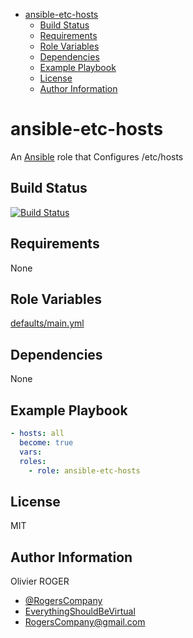 <!-- START doctoc generated TOC please keep comment here to allow auto update -->
<!-- DON'T EDIT THIS SECTION, INSTEAD RE-RUN doctoc TO UPDATE -->

- [ansible-etc-hosts](#ansible-etc-hosts)
  - [Build Status](#build-status)
  - [Requirements](#requirements)
  - [Role Variables](#role-variables)
  - [Dependencies](#dependencies)
  - [Example Playbook](#example-playbook)
  - [License](#license)
  - [Author Information](#author-information)

<!-- END doctoc generated TOC please keep comment here to allow auto update -->

# ansible-etc-hosts

An [Ansible](https://www.ansible.com) role that Configures /etc/hosts

## Build Status

[![Build Status](https://travis-ci.org/RogersCompany/ansible-etc-hosts.svg?branch=master)](https://travis-ci.org/RogersCompany/ansible-etc-hosts)

## Requirements

None

## Role Variables

[defaults/main.yml](defaults/main.yml)

## Dependencies

None

## Example Playbook

```yaml
- hosts: all
  become: true
  vars:
  roles:
    - role: ansible-etc-hosts
```

## License

MIT

## Author Information

Olivier ROGER

- [@RogersCompany](https://www.twitter.com/RogersCompany)
- [EverythingShouldBeVirtual](http://everythingshouldbevirtual.com)
- [RogersCompany@gmail.com](mailto:RogersCompany@gmail.com)
